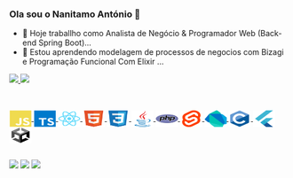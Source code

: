 ### Ola sou o Nanitamo António 👋

- 🔭 Hoje traballho como Analista de Negócio & Programador Web (Back-end Spring Boot)...
- 🌱 Estou aprendendo modelagem de processos de negocios com Bizagi e Programação Funcional Com Elixir ...
<div>
  <a href="https://github.com/nanitamo">
  <img height="180em" src="https://github-readme-stats.vercel.app/api?username=nanitamo&show_icons=true&theme=dracula&include_all_commits=true&count_private=true"/>
  <img height="180em" src="https://github-readme-stats.vercel.app/api/top-langs/?username=nanitamo&layout=compact&langs_count=7&theme=dracula"/>
</div>
  
  ##
  
 <div style="display: inline_block"><br>
  <img align="center" alt="Nani-Js" height="30" width="40" src="https://raw.githubusercontent.com/devicons/devicon/master/icons/javascript/javascript-plain.svg">
  <img align="center" alt="Nani-Ts" height="30" width="40" src="https://raw.githubusercontent.com/devicons/devicon/master/icons/typescript/typescript-plain.svg">
  <img align="center" alt="Nani-React" height="30" width="40" src="https://raw.githubusercontent.com/devicons/devicon/master/icons/react/react-original.svg">
  <img align="center" alt="Nani-HTML" height="30" width="40" src="https://raw.githubusercontent.com/devicons/devicon/master/icons/html5/html5-original.svg">
  <img align="center" alt="Nani-CSS" height="30" width="40" src="https://raw.githubusercontent.com/devicons/devicon/master/icons/css3/css3-original.svg">
  <img align="center" alt="Nani-Java" height="30" width="40" src="https://raw.githubusercontent.com/devicons/devicon/master/icons/java/java-original.svg">
  <img align="center" alt="Nani-Php" height="30" width="40" src="https://raw.githubusercontent.com/devicons/devicon/master/icons/php/php-original.svg">
  <img align="center" alt="Nani-Svelte" height="30" width="40" src="https://raw.githubusercontent.com/devicons/devicon/master/icons/svelte/svelte-original.svg">
  <img align="center" alt="Nani-Dart" height="30" width="40" src="https://raw.githubusercontent.com/devicons/devicon/master/icons/dart/dart-original.svg">
  <img align="center" alt="Nani-C" height="30" width="40" src="https://raw.githubusercontent.com/devicons/devicon/master/icons/c/c-original.svg">
  <img align="center" alt="Nani-Flutter" height="30" width="40" src="https://raw.githubusercontent.com/devicons/devicon/master/icons/flutter/flutter-original.svg">
  <img align="center" alt="Nani-Unity" height="30" width="40" src="https://raw.githubusercontent.com/devicons/devicon/master/icons/unity/unity-original.svg">
   
 <!-- <img align="right" alt="Nanitamo" src="https://cdn.discordapp.com/attachments/795358919417397249/825430589581688872/hi.gif">-->
</div>

 ##
  
  <div> 
      <a href="https://instagram.com/nanitamo_antonio" target="_blank"><img src="https://img.shields.io/badge/-Instagram-%23E4405F?style=for-the-badge&logo=instagram&logoColor=white" target="_blank"></a>
      <a href = "mailto:nanitamo19@gmail.com"><img src="https://img.shields.io/badge/-Gmail-%23333?style=for-the-badge&logo=gmail&logoColor=white" target="_blank"></a>
      <a href="https://www.linkedin.com/in/nanitamo-pedro-antónio-03a41398" target="_blank"><img src="https://img.shields.io/badge/-LinkedIn-%230077B5?style=for-the-badge&logo=linkedin&logoColor=white" target="_blank"></a> 

 
</div>
